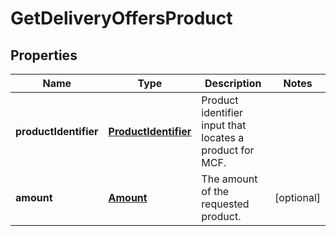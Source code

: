 
# GetDeliveryOffersProduct

## Properties
Name | Type | Description | Notes
------------ | ------------- | ------------- | -------------
**productIdentifier** | [**ProductIdentifier**](ProductIdentifier.md) | Product identifier input that locates a product for MCF. | 
**amount** | [**Amount**](Amount.md) | The amount of the requested product. |  [optional]



